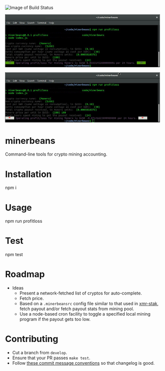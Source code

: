 ![Image of Build Status](https://travis-ci.org/nottoseethesun/minerbeans.svg?branch=master)

![Screenshot of Example Run, Profitable](./resources/screenshot-profit.jpg)

![Screenshot of Example Run, Unprofitable](./resources/screenshot-loss.jpg)

# minerbeans
Command-line tools for crypto mining accounting.

# Installation
npm i

# Usage
npm run profitloss

# Test
npm test

# Roadmap
- Ideas
  - Present a network-fetched list of cryptos for auto-complete.
  - Fetch price.
  - Based on a `.minerbeansrc` config file similar to that used in [xmr-stak](https://github.com/fireice-uk/xmr-stak), fetch payout and/or fetch payout stats from mining pool.
  - Use a node-based cron facility to toggle a specified local mining program if the payout gets too low.

# Contributing
- Cut a branch from `develop`.
- Ensure that your PR passes `make test`.
- Follow [these commit message conventions](https://gist.github.com/stephenparish/9941e89d80e2bc58a153#allowed-type) so that changelog is good.

